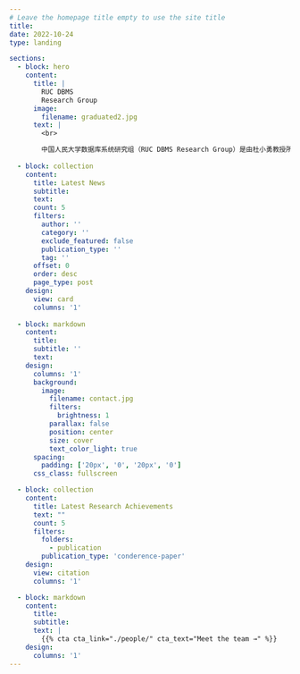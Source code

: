 ```yaml
---
# Leave the homepage title empty to use the site title
title:
date: 2022-10-24
type: landing

sections:
  - block: hero
    content:
      title: |
        RUC DBMS
        Research Group
      image:
        filename: graduated2.jpg
      text: |
        <br>

        中国人民大学数据库系统研究组（RUC DBMS Research Group）是由杜小勇教授所领导的研究与工程兼备的研究组，是数据工程与知识工程教育部重点实验室（DEKE）的重要组成部分，隶属于中国人民大学信息学院计算机系。实验室专注于数据库基础理论、大数据系统研制、云原生数据库等问题的研究，并取得了一系列重要研究成果，部分成果已应用于社会治理、企业应用等多个领域。欢迎有志的同学加盟！
  
  - block: collection
    content:
      title: Latest News
      subtitle:
      text:
      count: 5
      filters:
        author: ''
        category: ''
        exclude_featured: false
        publication_type: ''
        tag: ''
      offset: 0
      order: desc
      page_type: post
    design:
      view: card
      columns: '1'
  
  - block: markdown
    content:
      title:
      subtitle: ''
      text:
    design:
      columns: '1'
      background:
        image: 
          filename: contact.jpg
          filters:
            brightness: 1
          parallax: false
          position: center
          size: cover
          text_color_light: true
      spacing:
        padding: ['20px', '0', '20px', '0']
      css_class: fullscreen

  - block: collection
    content:
      title: Latest Research Achievements
      text: ""
      count: 5
      filters:
        folders:
          - publication
        publication_type: 'conderence-paper'
    design:
      view: citation
      columns: '1'

  - block: markdown
    content:
      title:
      subtitle:
      text: |
        {{% cta cta_link="./people/" cta_text="Meet the team →" %}}
    design:
      columns: '1'
---
```

